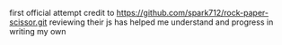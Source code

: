 first official attempt 
credit to https://github.com/spark712/rock-paper-scissor.git
reviewing their js has helped me understand and progress in writing my own
